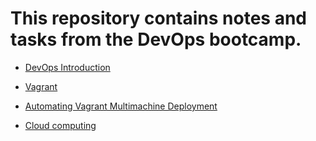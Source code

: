 # This repository contains notes and tasks from the DevOps bootcamp.

- [DevOps Introduction](https://github.com/jaydeegbobeh/Devops-Bootcamp/tree/main/DevOps%20Intro)

- [Vagrant](https://github.com/jaydeegbobeh/Devops-Bootcamp/tree/main/Vagrant)

- [Automating Vagrant Multimachine Deployment](https://github.com/jaydeegbobeh/Devops-Bootcamp/tree/main/Automate_Vagrant_App)

- [Cloud computing]()